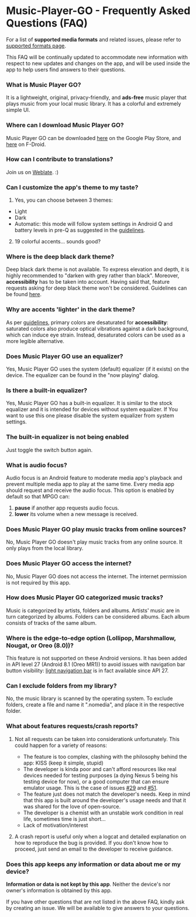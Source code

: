 # Music-Player-GO - Frequently Asked Questions (FAQ)

For a list of **supported media formats** and related issues, please refer to [supported formats page](https://github.com/enricocid/Music-Player-GO/blob/master/FORMATS.md).

This FAQ will be continually updated to accommodate new information with respect to new updates and changes on the app, and will be used inside the app to help users find answers to their questions.


### What is Music Player GO?

It is a lightweight, original, privacy-friendly, and **ads-free** music player that plays music from your local music library. It has a colorful and extremely simple UI.


### Where can I download Music Player GO?

Music Player GO can be downloaded [here](https://play.google.com/store/apps/details?id=com.iven.musicplayergo) on the Google Play Store, and [here](https://f-droid.org/packages/com.iven.musicplayergo/) on F-Droid. 


### How can I contribute to translations?

Join us on [Weblate](https://hosted.weblate.org/engage/music-player-go/). :)


### Can I customize the app's theme to my taste?

1. Yes, you can choose between 3 themes:

 - Light
 - Dark
 - Automatic: this mode will follow system settings in Android Q and battery levels in pre-Q as suggested in the [guidelines](https://developer.android.com/guide/topics/ui/look-and-feel/darktheme).

2. 19 colorful accents... sounds good?


### Where is the deep black dark theme?

Deep black dark theme is not available. To express elevation and depth, it is highly recommended to "darken with grey rather than black".
Moreover, **accessibility** has to be taken into account.
Having said that, feature requests asking for deep black theme won't be considered. Guidelines can be found [here](https://material.io/design/color/dark-theme.html).


### Why are accents 'lighter' in the dark theme?

As per [guidelines](https://material.io/design/color/dark-theme.html), primary colors are desaturated for **accessibility**: saturated colors also produce optical vibrations against a dark background, which can induce eye strain.
Instead, desaturated colors can be used as a more legible alternative.


### Does Music Player GO use an equalizer?

Yes, Music Player GO uses the system (default) equalizer (if it exists) on the device.
The equalizer can be found in the "now playing" dialog.


### Is there a built-in equalizer?

Yes, Music Player GO has a built-in equalizer. It is similar to the stock equalizer and it is intended for devices without system equalizer. If You want to use this one please disable the system equalizer from system settings.


### The built-in equalizer is not being enabled

Just toggle the switch button again.


### What is audio focus?

Audio focus is an Android feature to moderate media app's playback and prevent multiple media app to play at the same time.
Every media app should request and receive the audio focus. This option is enabled by default so that MPGO can:
1. **pause** if another app requests audio focus.
2. **lower** its volume when a new message is received.


### Does Music Player GO play music tracks from online sources?

No, Music Player GO doesn't play music tracks from any online source.
It only plays from the local library.


### Does Music Player GO access the internet?

No, Music Player GO does not access the internet.
The internet permission is not required by this app.


### How does Music Player GO categorized music tracks?

Music is categorized by artists, folders and albums.
Artists' music are in turn categorized by albums.
Folders can be considered albums.
Each album consists of tracks of the same album.


### Where is the edge-to-edge option (Lollipop, Marshmallow, Nougat, or Oreo (8.0))?

This feature is not supported on these Android versions.
It has been added in API level 27 (Android 8.1 (Oreo MR1)) to avoid issues with navigation bar button visibility: [light navigation bar](https://developer.android.com/reference/android/R.attr#windowLightNavigationBar) is in fact available since API 27.


### Can I exclude folders from my library?

No, the music library is scanned by the operating system. To exclude folders, create a file and name it ".nomedia", and place it in the respective folder.


### What about features requests/crash reports?

1. Not all requests can be taken into considerationk unfortunately. This could happen for a variety of reasons:

   - The feature is too complex, clashing with the philosophy behind the app: KISS (keep it simple, stupid)
   - The developer is kinda poor and can't afford resources like real devices needed for testing purposes (a dying Nexus 5 being his testing device for now), or a good computer that can ensure emulator usage. This is the case of issues [#29](https://github.com/enricocid/Music-Player-GO/issues/29) and [#51](https://github.com/enricocid/Music-Player-GO/issues/51).
   - The feature just does not match the developer's needs. Keep in mind that this app is built around the developer's usage needs and that it was shared for the love of open-source.
   - The developer is a chemist with an unstable work condition in real life, sometimes time is just short...
   - Lack of motivation/interest

2. A crash report is useful only when a logcat and detailed explanation on how to reproduce the bug is provided. If you don't know how to proceed, just send an email to the developer to receive guidance.


### Does this app keeps any information or data about me or my device?

**Information or data is not kept by this app**. Neither the device's nor owner's information is obtained by this app.


If you have other questions that are not listed in the above FAQ, kindly ask by creating an issue.
We will be available to give answers to your questions.

